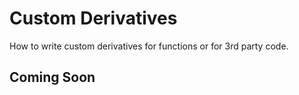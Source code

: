 # Custom Derivatives
How to write custom derivatives for functions or for 3rd party code.

## Coming Soon
